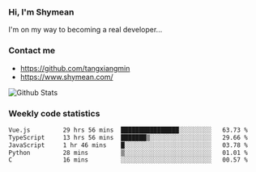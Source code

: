 ### Hi, I'm Shymean

I'm on my way to becoming a real developer...

### Contact me

- <https://github.com/tangxiangmin>
- <https://www.shymean.com/>

![Github Stats](https://github-readme-stats.vercel.app/api?username=tangxiangmin&show_icons=true&theme=dark)


###  Weekly code statistics

<!--START_SECTION:waka-->

```txt
Vue.js         29 hrs 56 mins  ████████████████░░░░░░░░░   63.73 %
TypeScript     13 hrs 56 mins  ███████▒░░░░░░░░░░░░░░░░░   29.66 %
JavaScript     1 hr 46 mins    █░░░░░░░░░░░░░░░░░░░░░░░░   03.78 %
Python         28 mins         ▒░░░░░░░░░░░░░░░░░░░░░░░░   01.01 %
C              16 mins         ░░░░░░░░░░░░░░░░░░░░░░░░░   00.57 %
```

<!--END_SECTION:waka-->